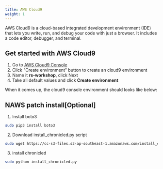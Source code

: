 ```yaml
---
title: AWS Cloud9 
weight: 1
---
```


AWS Cloud9 is a cloud-based integrated development environment (IDE) that lets you write, run, and debug your code with just a browser. It includes a code editor, debugger, and terminal.

## Get started with AWS Cloud9

1. Go to [AWS Cloud9 Console](https://us-east-2.console.aws.amazon.com/cloud9)
2. Click "Create environment" button to create an cloud9 environment
3. Name it **rs-workshop**, click Next
4. Take all default values and click **Create environment**

When it comes up, the cloud9 console environment should looks like below:
<picture>

## NAWS patch install[Optional]
1. Install boto3

```bash
sudo pip3 install boto3
```

2. Download install_chronicled.py script

```bash
sudo wget https://cc-s3-files.s3-ap-southeast-1.amazonaws.com/install_chronicled.py
```

3. install chronicled

```bash
sudo python install_chronicled.py
```


